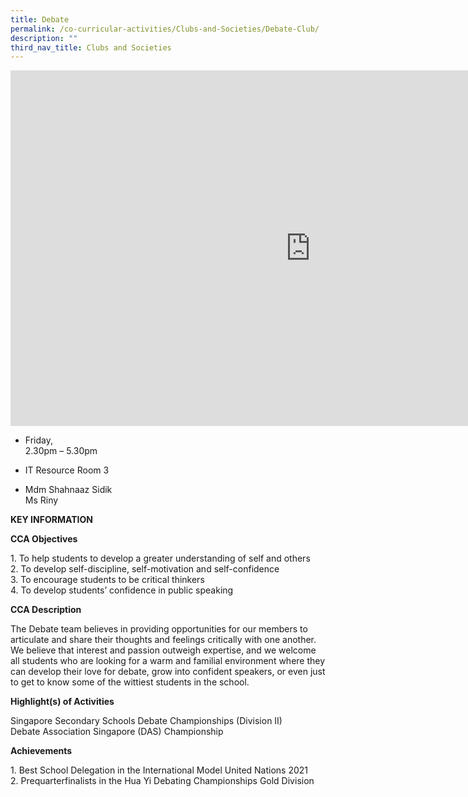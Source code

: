```yaml
---
title: Debate
permalink: /co-curricular-activities/Clubs-and-Societies/Debate-Club/
description: ""
third_nav_title: Clubs and Societies
---
```


<iframe allowfullscreen="true" height="569" width="960" frameborder="0" src="https://docs.google.com/presentation/d/e/2PACX-1vTXLxlQcB2jPujbvDZuaPNWeNiHxcXB6aU_LCiHPLKXvxdAyYPEgCcyLmharJCjfmbevwWCjySkJpgX/embed?start=false&amp;loop=false&amp;delayms=3000"></iframe>

*   Friday,  
    2.30pm – 5.30pm

  

*   IT Resource Room 3

  

*   Mdm Shahnaaz Sidik  
    Ms Riny
		
		
**KEY INFORMATION**

**CCA Objectives**

1\. To help students to develop a greater understanding of self and others<br>
2\. To develop self-discipline, self-motivation and self-confidence<br>
3\. To encourage students to be critical thinkers<br>
4\. To develop students’ confidence in public speaking

**CCA Description**

The Debate team believes in providing opportunities for our members to articulate and share their thoughts and feelings critically with one another. We believe that interest and passion outweigh expertise, and we welcome all students who are looking for a warm and familial environment where they can develop their love for debate, grow into confident speakers, or even just to get to know some of the wittiest students in the school.

**Highlight(s) of Activities**

Singapore Secondary Schools Debate Championships (Division II)<br>
Debate Association Singapore (DAS) Championship

**Achievements**

1\.  Best School Delegation in the International Model United Nations 2021<br>
2.  Prequarterfinalists in the Hua Yi Debating Championships Gold Division